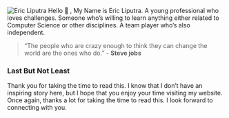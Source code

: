 ![Eric Liputra](https://avatars.githubusercontent.com/u/17180240?v=4#img-thumbnail)
Hello 👋 , My Name is Eric Liputra. A young professional who loves challenges. Someone who’s willing to learn anything either related to Computer Science or other disciplines. A team player who’s also independent.

> “The people who are crazy enough to think they can change the world are the ones who do.” - <b>Steve jobs</b>

### Last But Not Least

Thank you for taking the time to read this. I know that I don’t have an inspiring story here, but I hope that you enjoy your time visiting my website. Once again, thanks a lot for taking the time to read this. I look forward to connecting with you.
